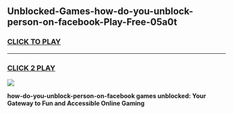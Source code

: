 
## Unblocked-Games-how-do-you-unblock-person-on-facebook-Play-Free-05a0t
<h3>
<a href="https://premium76.site?title=how-do-you-unblock-person-on-facebook&ref=20M">CLICK TO PLAY</a></h3>
<hr>

<h3>
<a href="https://premium76.site?title=how-do-you-unblock-person-on-facebook&ref=20M">CLICK 2 PLAY</a>
  
</h3>

<a href="https://premium76.site?title=how-do-you-unblock-person-on-facebook&ref=19M"><img src="https://clearcache.store/games.png"></a>


**how-do-you-unblock-person-on-facebook games unblocked: Your Gateway to Fun and Accessible Online Gaming**
